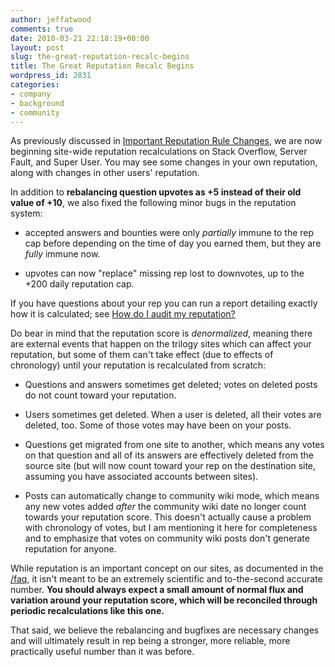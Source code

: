 ```yaml
---
author: jeffatwood
comments: true
date: 2010-03-21 22:18:19+00:00
layout: post
slug: the-great-reputation-recalc-begins
title: The Great Reputation Recalc Begins
wordpress_id: 2831
categories:
- company
- background
- community
---
```



As previously discussed in [Important Reputation Rule Changes](http://blog.stackoverflow.com/2010/03/important-reputation-rule-changes/), we are now beginning site-wide reputation recalculations on Stack Overflow, Server Fault, and Super User. You may see some changes in your own reputation, along with changes in other users' reputation.



In addition to **rebalancing question upvotes as +5 instead of their old value of +10**, we also fixed the following minor bugs in the reputation system:







  * accepted answers and bounties were only _partially_ immune to the rep cap before depending on the time of day you earned them, but they are _fully_ immune now.

  * upvotes can now "replace" missing rep lost to downvotes, up to the +200 daily reputation cap.




If you have questions about your rep you can run a report detailing exactly how it is calculated; see [How do I audit my reputation?](http://meta.stackoverflow.com/questions/43004/how-do-i-audit-my-reputation/)






Do bear in mind that the reputation score is _denormalized_, meaning there are external events that happen on the trilogy sites which can affect your reputation, but some of them can't take effect (due to effects of chronology) until your reputation is recalculated from scratch:







  * Questions and answers sometimes get deleted; votes on deleted posts do not count toward your reputation.

  * Users sometimes get deleted. When a user is deleted, all their votes are deleted, too. Some of those votes may have been on your posts.

  * Questions get migrated from one site to another, which means any votes on that question and all of its answers are effectively deleted from the source site (but will now count toward your rep on the destination site, assuming you have associated accounts between sites).

  * Posts can automatically change to community wiki mode, which means any new votes added _after_ the community wiki date no longer count towards your reputation score. This doesn't actually cause a problem with chronology of votes, but I am mentioning it here for completeness and to emphasize that votes on community wiki posts don't generate reputation for anyone.




While reputation is an important concept on our sites, as documented in the [/faq](http://stackoverflow.com/faq), it isn't meant to be an extremely scientific and to-the-second accurate number. **You should always expect a small amount of normal flux and variation around your reputation score, which will be reconciled through periodic recalculations like this one.**



That said, we believe the rebalancing and bugfixes are necessary changes and will ultimately result in rep being a stronger, more reliable, more practically useful number than it was before.

